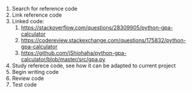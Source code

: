 1. Search for reference code
1. Link reference code
1. Linked code:
   1. https://stackoverflow.com/questions/28309905/python-gpa-calculator
   1. https://codereview.stackexchange.com/questions/175832/python-gpa-calculator
   1. https://github.com/jShiohaha/python-gpa-calculator/blob/master/src/gpa.py
1. Study referece code, see how it can be adapted to current project
1. Begin writing code
1. Review code
1. Test code
